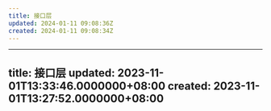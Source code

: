 ```yaml
---
title: 接口层
updated: 2024-01-11 09:08:36Z
created: 2024-01-11 09:08:34Z
---
```


---
title: 接口层
updated: 2023-11-01T13:33:46.0000000+08:00
created: 2023-11-01T13:27:52.0000000+08:00
---

